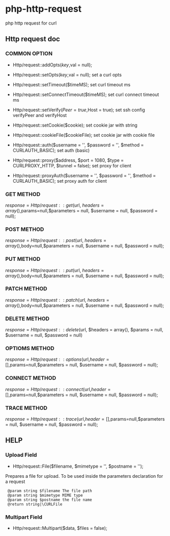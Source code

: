 # php-http-request
php http request for curl

## Http request doc

### COMMON OPTION

* Http/request::addOpts($key,$val = null);
* Http/request::setOpts($key,$val = null);
set a curl opts

* Http/request::setTimeout($timeMS);
  set curl timeout ms

* Http/request::setConnectTimeout($timeMS);
  set curl connect timeout ms
  
* Http/request::setVerify($Peer = true,$Host = true);
    set ssh config verifyPeer and verifyHost

* Http/request::setCookie($cookie);
   set cookie jar with string
   
* Http/request::cookieFile($cookieFile);
  set cookie jar with cookie file

* Http/request::auth($username = '', $password = '', $method = CURLAUTH_BASIC);
  set auth (basic)

* Http/request::proxy($address, $port = 1080, $type = CURLPROXY_HTTP, $tunnel = false);
  set proxy for client
 
* Http/request::proxyAuth($username = '', $password = '', $method = CURLAUTH_BASIC);
  set proxy auth for client

### GET METHOD

$response = Http/request::get($url, $headers = array(),$params=null,$parameters = null, $username = null, $password = null);

### POST METHOD

$response = Http/request::post($url, $headers = array(),$body=null,$parameters = null, $username = null, $password = null);

### PUT METHOD

$response = Http/request::put($url, $headers = array(),$body=null,$parameters = null, $username = null, $password = null);

### PATCH METHOD

$response = Http/request::patch($url, $headers = array(),$body=null,$parameters = null, $username = null, $password = null);

### DELETE METHOD

$response = Http/request::delete($url, $headers = array(), $params = null, $username = null, $password = null)

### OPTIOMS METHOD

$response = Http/request::options($url,$header=[],$params=null,$parameters = null, $username = null, $password = null);

### CONNECT METHOD

$response = Http/request::connect($url,$header=[],$params=null,$parameters = null, $username = null, $password = null);

### TRACE METHOD

$response = Http/request::trace($url,$header=[],$params=null,$parameters = null, $username = null, $password = null);


## HELP 

### Upload Field

* Http/request::File($filename, $mimetype = '', $postname = '');

Prepares a file for upload. To be used inside the parameters declaration for a request

     @param string $filename The file path
     @param string $mimetype MIME type
     @param string $postname the file name
     @return string|\CURLFile

### Multipart Field
  
* Http/request::Multipart($data, $files = false);
  
